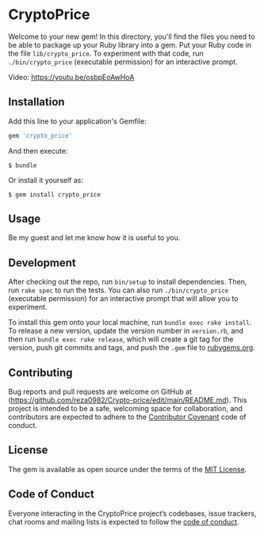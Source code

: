 # CryptoPrice

Welcome to your new gem! In this directory, you'll find the files you need to be able to package up your Ruby library into a gem. Put your Ruby code in the file `lib/crypto_price`. To experiment with that code, run `./bin/crypto_price` (executable permission) for an interactive prompt.

Video: https://youtu.be/osbpEoAwHoA

## Installation

Add this line to your application's Gemfile:

```ruby
gem 'crypto_price'
```

And then execute:

    $ bundle

Or install it yourself as:

    $ gem install crypto_price

## Usage

Be my guest and let me know how it is useful to you.

## Development

After checking out the repo, run `bin/setup` to install dependencies. Then, run `rake spec` to run the tests. You can also run `./bin/crypto_price` (executable permission) for an interactive prompt that will allow you to experiment.

To install this gem onto your local machine, run `bundle exec rake install`. To release a new version, update the version number in `version.rb`, and then run `bundle exec rake release`, which will create a git tag for the version, push git commits and tags, and push the `.gem` file to [rubygems.org](https://rubygems.org).

## Contributing

Bug reports and pull requests are welcome on GitHub at (https://github.com/reza0982/Crypto-price/edit/main/README.md). This project is intended to be a safe, welcoming space for collaboration, and contributors are expected to adhere to the [Contributor Covenant](http://contributor-covenant.org) code of conduct.

## License

The gem is available as open source under the terms of the [MIT License](https://opensource.org/licenses/MIT).

## Code of Conduct

Everyone interacting in the CryptoPrice project’s codebases, issue trackers, chat rooms and mailing lists is expected to follow the [code of conduct](https://github.com/FigueroaR/crypto_price/blob/master/CODE_OF_CONDUCT.md).

